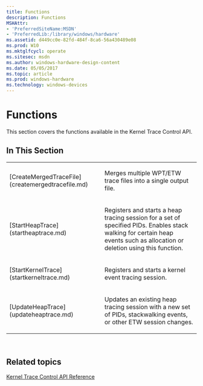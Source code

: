 ```yaml
---
title: Functions
description: Functions
MSHAttr:
- 'PreferredSiteName:MSDN'
- 'PreferredLib:/library/windows/hardware'
ms.assetid: d449cc0e-82fd-484f-8ca6-56a430489e08
ms.prod: W10
ms.mktglfcycl: operate
ms.sitesec: msdn
ms.author: windows-hardware-design-content
ms.date: 05/05/2017
ms.topic: article
ms.prod: windows-hardware
ms.technology: windows-devices
---
```


# Functions


This section covers the functions available in the Kernel Trace Control API.

## In This Section


<table>
<colgroup>
<col width="50%" />
<col width="50%" />
</colgroup>
<tbody>
<tr class="odd">
<td><p>[CreateMergedTraceFile](createmergedtracefile.md)</p></td>
<td><p>Merges multiple WPT/ETW trace files into a single output file.</p></td>
</tr>
<tr class="even">
<td><p>[StartHeapTrace](startheaptrace.md)</p></td>
<td><p>Registers and starts a heap tracing session for a set of specified PIDs. Enables stack walking for certain heap events such as allocation or deletion using this function.</p></td>
</tr>
<tr class="odd">
<td><p>[StartKernelTrace](startkerneltrace.md)</p></td>
<td><p>Registers and starts a kernel event tracing session.</p></td>
</tr>
<tr class="even">
<td><p>[UpdateHeapTrace](updateheaptrace.md)</p></td>
<td><p>Updates an existing heap tracing session with a new set of PIDs, stackwalking events, or other ETW session changes.</p></td>
</tr>
</tbody>
</table>

 

## Related topics


[Kernel Trace Control API Reference](kernel-trace-control-api-reference.md)

 

 







